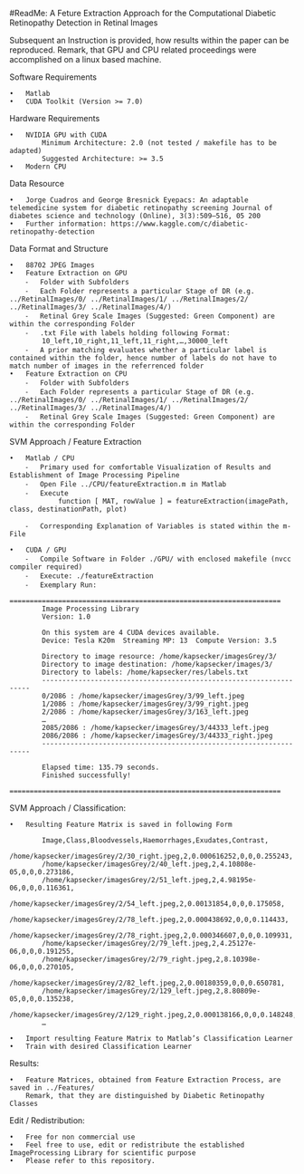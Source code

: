 #ReadMe: A Feture Extraction Approach for the Computational Diabetic Retinopathy Detection in Retinal Images

Subsequent an Instruction is provided, how results within the paper can be reproduced.
Remark, that GPU and CPU related proceedings were accomplished on a linux based machine.

Software Requirements

	•	Matlab
	•	CUDA Toolkit (Version >= 7.0)

Hardware Requirements

	•	NVIDIA GPU with CUDA
        	Minimum Architecture: 2.0 (not tested / makefile has to be adapted)
        	Suggested Architecture: >= 3.5
	•	Modern CPU

Data Resource

	•	Jorge Cuadros and George Bresnick Eyepacs: An adaptable telemedicine system for diabetic retinopathy screening Journal of diabetes science and technology (Online), 3(3):509–516, 05 200
	•	Further information: https://www.kaggle.com/c/diabetic-retinopathy-detection

Data Format and Structure

	•	88702 JPEG Images
	•	Feature Extraction on GPU
		⁃	Folder with Subfolders
		⁃	Each Folder represents a particular Stage of DR (e.g. ../RetinalImages/0/ ../RetinalImages/1/ ../RetinalImages/2/ ../RetinalImages/3/ ../RetinalImages/4/)
		⁃	Retinal Grey Scale Images (Suggested: Green Component) are within the corresponding Folder 
		⁃	.txt File with labels holding following Format:
			10_left,10_right,11_left,11_right,…,30000_left
		⁃	A prior matching evaluates whether a particular label is contained within the folder, hence number of labels do not have to match number of images in the referrenced folder
	•	Feature Extraction on CPU
		⁃	Folder with Subfolders
		⁃	Each Folder represents a particular Stage of DR (e.g. ../RetinalImages/0/ ../RetinalImages/1/ ../RetinalImages/2/ ../RetinalImages/3/ ../RetinalImages/4/)
		⁃	Retinal Grey Scale Images (Suggested: Green Component) are within the corresponding Folder 

SVM Approach / Feature Extraction

	•	Matlab / CPU
		⁃	Primary used for comfortable Visualization of Results and Establishment of Image Processing Pipeline
		⁃	Open File ../CPU/featureExtraction.m in Matlab
		⁃	Execute
				function [ MAT, rowValue ] = featureExtraction(imagePath, class, destinationPath, plot)

		⁃	Corresponding Explanation of Variables is stated within the m-File

	•	CUDA / GPU
		⁃	Compile Software in Folder ./GPU/ with enclosed makefile (nvcc compiler required)
		⁃	Execute: ./featureExtraction
		⁃	Exemplary Run:
			===================================================================
			Image Processing Library
			Version: 1.0
		
			On this system are 4 CUDA devices available.
			Device: Tesla K20m  Streaming MP: 13  Compute Version: 3.5
		
			Directory to image resource: /home/kapsecker/imagesGrey/3/
			Directory to image destination: /home/kapsecker/images/3/
			Directory to labels: /home/kapsecker/res/labels.txt
			-------------------------------------------------------------------
			0/2086 : /home/kapsecker/imagesGrey/3/99_left.jpeg
			1/2086 : /home/kapsecker/imagesGrey/3/99_right.jpeg
			2/2086 : /home/kapsecker/imagesGrey/3/163_left.jpeg
			…
			2085/2086 : /home/kapsecker/imagesGrey/3/44333_left.jpeg
			2086/2086 : /home/kapsecker/imagesGrey/3/44333_right.jpeg
			-------------------------------------------------------------------

			Elapsed time: 135.79 seconds.
			Finished successfully!
			===================================================================

SVM Approach / Classification:

	•	Resulting Feature Matrix is saved in following Form

			Image,Class,Bloodvessels,Haemorrhages,Exudates,Contrast,
			/home/kapsecker/imagesGrey/2/30_right.jpeg,2,0.000616252,0,0,0.255243,
			/home/kapsecker/imagesGrey/2/40_left.jpeg,2,4.10808e-05,0,0,0.273186,
			/home/kapsecker/imagesGrey/2/51_left.jpeg,2,4.98195e-06,0,0,0.116361,
			/home/kapsecker/imagesGrey/2/54_left.jpeg,2,0.00131854,0,0,0.175058,
			/home/kapsecker/imagesGrey/2/78_left.jpeg,2,0.000438692,0,0,0.114433,
			/home/kapsecker/imagesGrey/2/78_right.jpeg,2,0.000346607,0,0,0.109931,
			/home/kapsecker/imagesGrey/2/79_left.jpeg,2,4.25127e-06,0,0,0.191255,
			/home/kapsecker/imagesGrey/2/79_right.jpeg,2,8.10398e-06,0,0,0.270105,
			/home/kapsecker/imagesGrey/2/82_left.jpeg,2,0.00180359,0,0,0.650781,
			/home/kapsecker/imagesGrey/2/129_left.jpeg,2,8.80809e-05,0,0,0.135238,
			/home/kapsecker/imagesGrey/2/129_right.jpeg,2,0.000138166,0,0,0.148248,
			…

	•	Import resulting Feature Matrix to Matlab’s Classification Learner
	•	Train with desired Classification Learner

Results:

	•	Feature Matrices, obtained from Feature Extraction Process, are saved in ../Features/
		Remark, that they are distinguished by Diabetic Retinopathy Classes

Edit / Redistribution:

	•	Free for non commercial use
	•	Feel free to use, edit or redistribute the established ImageProcessing Library for scientific purpose
	•	Please refer to this repository.
